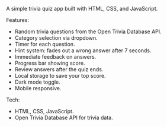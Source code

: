 A simple trivia quiz app built with HTML, CSS, and JavaScript.

Features:
- Random trivia questions from the Open Trivia Database API.
- Category selection via dropdown.
- Timer for each question.
- Hint system: fades out a wrong answer after 7 seconds.
- Immediate feedback on answers.
- Progress bar showing score.
- Review answers after the quiz ends.
- Local storage to save your top score.
- Dark mode toggle.
- Mobile responsive.

Tech:
- HTML, CSS, JavaScript.
- Open Trivia Database API for trivia data.

